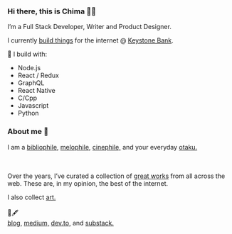 ### Hi there, this is Chima 👋🏾 

I’m a Full Stack Developer, Writer and Product Designer.

I currently <a href='https://danielchima.com/projects'>build things</a> for the internet @ <a href='https://www.keystonebankng.com/' target='_blank'>Keystone Bank</a>.

🔭 I build with:

- Node.js
- React / Redux
- GraphQL
- React Native
- C/Cpp
- Javascript
- Python

### About me 🌟
I am a <a href='https://www.goodreads.com/review/list/112872457-chima-daniel' target='_blank'>bibliophile,</a> <a href='https://open.spotify.com/user/xyggj57mzmnmx51g1qkit74bo?si=1kgEEoxYTneS2iLN53AVEg' target='_blank'>melophile,</a> <a href='https://letterboxd.com/dxnhima/films/' target='_blank'>cinephile,</a> and your everyday <a href='https://myanimelist.net/animelist/dxnchima' target='_blank'>otaku.</a> <br/><br/>
    <br/>
 
Over the years, I’ve curated a collection of <a href='https://danielchima.com/bestof'>great works</a> from all across the web. These are, in my opinion, the best of the internet.

I also collect <a href='https://www.notion.so/78df0ecf0cea473a84eb7f99f34c7470?v=b4a56d75a1a545b688b2ef45242d1665' target='_blank'>art.</a>
    <br /><br /> 📄🖋<br/><a href='https://danielchima.com/collection'>blog,</a> <a href='https://medium.com/@dxnchima' target='_blank'>medium,</a>
    <a href='https://dev.to/dxnchima' target='_blank'>dev.to,</a> and <a href='https://desolationweb.substack.com/' target='_blank'>substack.</a>

<!--
**dchima/dchima** is a ✨ _special_ ✨ repository because its `README.md` (this file) appears on your GitHub profile.

Here are some ideas to get you started:

- 🔭 I’m currently working on ...
- 🌱 I’m currently learning ...
- 👯 I’m looking to collaborate on ...
- 🤔 I’m looking for help with ...
- 💬 Ask me about ...
- 📫 How to reach me: ...
- 😄 Pronouns: ...
- ⚡ Fun fact: ...
-->
